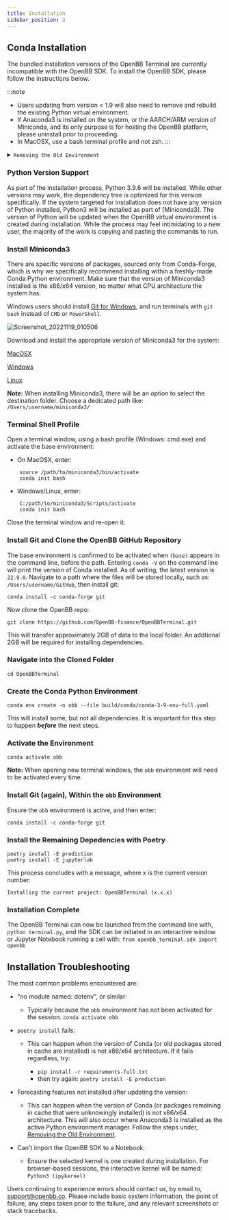 ```yaml
---
title: Installation
sidebar_position: 2
---
```


## Conda Installation

The bundled installation versions of the OpenBB Terminal are currently incompatible with the OpenBB SDK. To install the OpenBB SDK, please follow the instructions below.

:::note

- Users updating from version < 1.9 will also need to remove and rebuild the existing Python virtual environment.
- If Anaconda3 is installed on the system, or the AARCH/ARM version of Miniconda, and its only purpose is for hosting the OpenBB platform, please uninstall prior to proceeding.
- In MacOSX, use a bash terminal profile and not zsh.
:::

<details>
 <summary><code>Removing the Old Environment</code></summary>

To prepare an existing installation for upgrading, follow these steps:

1. Exit the OpenBB Terminal
2. Enter: `conda deactivate`
3. Enter: `conda env remove -n obb` (If the environment was given a name other than `obb`, replace with it)
4. Enter: `conda clean -a` (enter Y when prompted)
5. Enter: `conda update -n base -c -conda-forge conda` (enter Y when prompted)

</details>

### Python Version Support

As part of the installation process, Python 3.9.6 will be installed. While other versions may work, the dependency tree is optimized for this version specifically. If the system targeted for installation does not have any version of Python installed, Python3 will be installed as part of [Miniconda3]. The version of Python will be updated when the OpenBB virtual environment is created during installation. While the process may feel intimidating to a new user, the majority of the work is copying and pasting the commands to run.

### Install Miniconda3

There are specific versions of packages, sourced only from Conda-Forge, which is why we specifically recommend installing within a freshly-made Conda Python environment. Make sure that the version of Miniconda3 installed is the x86/x64 version, no matter what CPU architecture the system has.

Windows users should install [Git for Windows](https://git-scm.com/download/win), and run terminals with `git bash` instead of `CMD` or `PowerShell`.

![Screenshot_20221119_010506](https://user-images.githubusercontent.com/85772166/202871659-9c93d87e-220e-48c2-aa7c-83dfe00b19d6.png)

Download and install the appropriate version of Miniconda3 for the system:

[MacOSX](https://repo.anaconda.com/miniconda/Miniconda3-latest-MacOSX-x86_64.pkg)

[Windows](https://repo.anaconda.com/miniconda/Miniconda3-latest-Windows-x86_64.exe)

[Linux](https://repo.anaconda.com/miniconda/Miniconda3-latest-Linux-x86_64.sh)

**Note:** When installing Miniconda3, there will be an option to select the destination folder. Choose a dedicated path like: `/Users/username/miniconda3/`

### Terminal Shell Profile

Open a terminal window, using a bash profile (Windows: cmd.exe) and activate the base environment:

- On MacOSX, enter:

```shell
    source /path/to/miniconda3/bin/activate
    conda init bash
```

- Windows/Linux, enter:

```shell
    C:/path/to/miniconda3/Scripts/activate
    conda init bash
```

Close the terminal window and re-open it.

### Install Git and Clone the OpenBB GitHub Repository

The base environment is confirmed to be activated when `(base)` appears in the command line, before the path. Entering `conda -V` on the command line will print the version of Conda installed. As of writing, the latest version is `22.9.0`. Navigate to a path where the files will be stored locally, such as: `/Users/username/GitHub`, then install git:

```shell
conda install -c conda-forge git
```

Now clone the OpenBB repo:

```shell
git clone https://github.com/OpenBB-finance/OpenBBTerminal.git
```

This will transfer approximately 2GB of data to the local folder. An addtional 2GB will be required for installing dependencies.

### Navigate into the Cloned Folder

```shell
cd OpenBBTerminal
```

### Create the Conda Python Environment

```shell
conda env create -n obb --file build/conda/conda-3-9-env-full.yaml
```

This will install some, but not all dependencies. It is important for this step to happen ***before*** the next steps.

### Activate the Environment

```shell
conda activate obb
```

**Note:** When opening new terminal windows, the `obb` environment will need to be activated every time.

### Install Git (again), Within the `obb` Environment

Ensure the `obb` environment is active, and then enter:

```shell
conda install -c conda-forge git
```

### Install the Remaining Depedencies with Poetry

```shell
poetry install -E prediction
poetry install -E jupyterlab
```

This process concludes with a message, where x is the current version number:

```shell
Installing the current project: OpenBBTerminal (x.x.x)
```

### Installation Complete

The OpenBB Terminal can now be launched from the command line with, `python terminal.py`, and the SDK can be initiated in an interactive window or Jupyter Notebook running a cell with: `from openbb_terminal.sdk import openbb`

## Installation Troubleshooting

The most common problems encountered are:

- "no module named: dotenv", or similar:

    - Typically because the `obb` environment has not been activated for the session. `conda activate obb`

- `poetry install` fails:

    - This can happen when the version of Conda (or old packages stored in cache are installed) is not x86/x64 architecture. If it fails regardless, try:

        - `pip install -r requirements-full.txt`
        - then try again: `poetry install -E prediction`

- Forecasting features not installed after updating the version:

    - This can happen when the version of Conda (or packages remaining in cache that were unknowingly installed) is not x86/x64 architecture. This will also occur where Anaconda3 is installed as the active Python environment manager. Follow the steps under, [Removing the Old Environment](https://openbb-finance.github.io/SDK/getstarted/setup/#removing-the-old-environment).

- Can't import the OpenBB SDK to a Notebook:

    - Ensure the selected kernel is one created during installation. For browser-based sessions, the interactive kernel will be named: `Python3 (ipykernel)`

Users continuing to experience errors should contact us, by email to, support@openbb.co. Please include basic system information, the point of failure, any steps taken prior to the failure, and any relevant screenshots or stack tracebacks.
